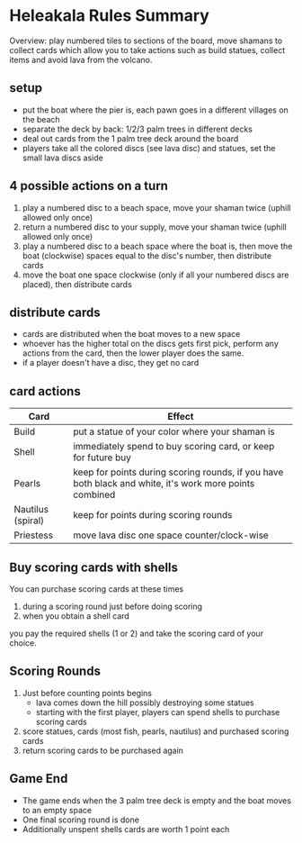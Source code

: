 # Heleakala Rules Summary
Overview: play numbered tiles to sections of the board, move shamans to collect cards which allow you to take actions such as build statues, collect items and avoid lava from the volcano.
## setup
  + put the boat where the pier is, each pawn goes in a different villages on the beach
  + separate the deck by back: 1/2/3 palm trees in different decks
  + deal out cards from the 1 palm tree deck around the board 
  + players take all the colored discs (see lava disc) and statues, set the small lava discs aside

## 4 possible actions on a turn
  
1. play a numbered disc to a beach space, move your shaman twice (uphill allowed only once)
1. return a numbered disc to your supply, move your shaman twice (uphill allowed only once)
1. play a numbered disc to a beach space where the boat is, then move the boat (clockwise) spaces equal to the disc's number, then distribute cards
1. move the boat one space clockwise (only if all your numbered discs are placed), then distribute cards

## distribute cards
+ cards are distributed when the boat moves to a new space
+ whoever has the higher total on the discs gets first pick, perform any actions from the card, then the lower player does the same.
+ if a player doesn't have a disc, they get no card

## card actions
| Card | Effect |
|---|-|
| Build | put a statue of your color where your shaman is|
| Shell | immediately spend to buy scoring card, or keep for future buy|
| Pearls | keep for points during scoring rounds, if you have both black and white, it's work more points combined|
| Nautilus (spiral) | keep for points during scoring rounds|
| Priestess | move lava disc one space counter/clock-wise|

## Buy scoring cards with shells

You can purchase scoring cards at these times
1. during a scoring round just before doing scoring
2. when you obtain a shell card

you pay the required shells (1 or 2) and take the scoring card of your choice.

## Scoring Rounds
1. Just before counting points begins
   *  lava comes down the hill possibly destroying some statues
   *  starting with the first player, players can spend shells to purchase scoring cards
2. score statues, cards (most fish, pearls, nautilus) and purchased scoring cards
3. return scoring cards to be purchased again

## Game End
+ The game ends when the 3 palm tree deck is empty and the boat moves to an empty space
+ One final scoring round is done
+ Additionally unspent shells cards are worth 1 point each

